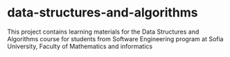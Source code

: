 # data-structures-and-algorithms
This project contains learning materials for the Data Structures and Algorithms course for students from Software Engineering program at Sofia University, Faculty of Mathematics and informatics
